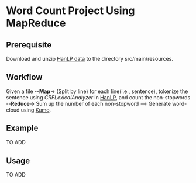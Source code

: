 # Word Count Project Using MapReduce
## Prerequisite
Download and unzip [HanLP data](https://file.hankcs.com/hanlp/data-for-1.7.5.zip) to the directory src/main/resources.

## Workflow
Given a file --**Map**-> (Split by line) for each line(i.e., sentence), tokenize the sentence using *CRFLexicalAnalyzer* in [HanLP](https://github.com/hankcs/HanLP), and count the non-stopwords --**Reduce**-> Sum up the number of each non-stopword --> Generate word-cloud using [Kumo](https://github.com/kennycason/kumo).

## Example
TO ADD

## Usage
TO ADD
